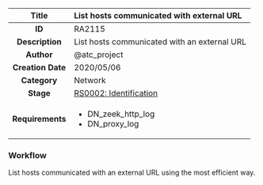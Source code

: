 | Title                       | List hosts communicated with external URL         |
|:---------------------------:|:--------------------|
| **ID**                      | RA2115            |
| **Description**             | List hosts communicated with an external URL   |
| **Author**                  | @atc_project        |
| **Creation Date**           | 2020/05/06 |
| **Category**                | Network      |
| **Stage**                   |[RS0002: Identification](../Response_Stages/RS0002.md)| 
| **Requirements** |<ul><li>DN_zeek_http_log</li><li>DN_proxy_log</li></ul>|

### Workflow

List hosts communicated with an external URL using the most efficient way.  